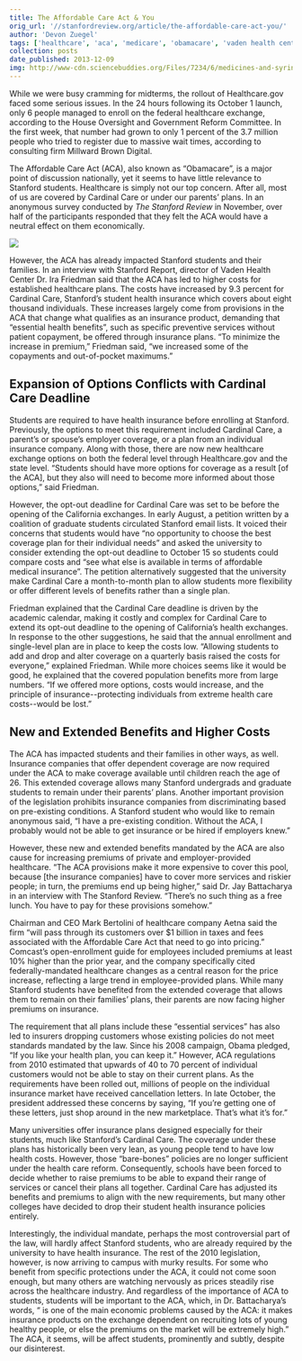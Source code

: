 ```yaml
---
title: The Affordable Care Act & You
orig_url: '//stanfordreview.org/article/the-affordable-care-act-you/'
author: 'Devon Zuegel'
tags: ['healthcare', 'aca', 'medicare', 'obamacare', 'vaden health center']
collection: posts
date_published: 2013-12-09
img: http://www-cdn.sciencebuddies.org/Files/7234/6/medicines-and-syringe.jpg
---
```


While we were busy cramming for midterms, the rollout of Healthcare.gov faced some serious issues. In the 24 hours following its October 1 launch, only 6 people managed to enroll on the federal healthcare exchange, according to the House Oversight and Government Reform Committee. In the first week, that number had grown to only 1 percent of the 3.7 million people who tried to register due to massive wait times, according to consulting firm Millward Brown Digital.

The Affordable Care Act (ACA), also known as “Obamacare”, is a major point of discussion nationally, yet it seems to have little relevance to Stanford students. Healthcare is simply not our top concern. After all, most of us are covered by Cardinal Care or under our parents’ plans. In an anonymous survey conducted by *The Stanford Review* in November, over half of the participants responded that they felt the ACA would have a neutral effect on them economically.

![](//stanfordreview.org/wp-content/uploads/obamacare_survey_pie_chart.png)

However, the ACA has already impacted Stanford students and their families. In an interview with Stanford Report, director of Vaden Health Center Dr. Ira Friedman said that the ACA has led to higher costs for established healthcare plans. The costs have increased by 9.3 percent for Cardinal Care, Stanford’s student health insurance which covers about eight thousand individuals. These increases largely come from provisions in the ACA that change what qualifies as an insurance product, demanding that “essential health benefits”, such as specific preventive services without patient copayment, be offered through insurance plans. “To minimize the increase in premium,” Friedman said, “we increased some of the copayments and out-of-pocket maximums.”

## Expansion of Options Conflicts with Cardinal Care Deadline

Students are required to have health insurance before enrolling at Stanford. Previously, the options to meet this requirement included Cardinal Care, a parent’s or spouse’s employer coverage, or a plan from an individual insurance company. Along with those, there are now new healthcare exchange options on both the federal level through Healthcare.gov and the state level. “Students should have more options for coverage as a result [of the ACA], but they also will need to become more informed about those options,” said Friedman.

However, the opt-out deadline for Cardinal Care was set to be before the opening of the California exchanges. In early August, a petition written by a coalition of graduate students circulated Stanford email lists. It voiced their concerns that students would have “no opportunity to choose the best coverage plan for their individual needs” and asked the university to consider extending the opt-out deadline to October 15 so students could compare costs and “see what else is available in terms of affordable medical insurance”. The petition alternatively suggested that the university make Cardinal Care a month-to-month plan to allow students more flexibility or offer different levels of benefits rather than a single plan.

Friedman explained that the Cardinal Care deadline is driven by the academic calendar, making it costly and complex for Cardinal Care to extend its opt-out deadline to the opening of California’s health exchanges. In response to the other suggestions, he said that the annual enrollment and single-level plan are in place to keep the costs low. “Allowing students to add and drop and alter coverage on a quarterly basis raised the costs for everyone,” explained Friedman. While more choices seems like it would be good, he explained that the covered population benefits more from large numbers. “If we offered more options, costs would increase, and the principle of insurance--protecting individuals from extreme health care costs--would be lost.”

## New and Extended Benefits and Higher Costs

The ACA has impacted students and their families in other ways, as well. Insurance companies that offer dependent coverage are now required under the ACA to make coverage available until children reach the age of 26. This extended coverage allows many Stanford undergrads and graduate students to remain under their parents’ plans. Another important provision of the legislation prohibits insurance companies from discriminating based on pre-existing conditions. A Stanford student who would like to remain anonymous said, “I have a pre-existing condition. Without the ACA, I probably would not be able to get insurance or be hired if employers knew.”

However, these new and extended benefits mandated by the ACA are also cause for increasing premiums of private and employer-provided healthcare. “The ACA provisions make it more expensive to cover this pool, because [the insurance companies] have to cover more services and riskier people; in turn, the premiums end up being higher,” said Dr. Jay Battacharya in an interview with The Stanford Review. “There’s no such thing as a free lunch. You have to pay for these provisions somehow.”

Chairman and CEO Mark Bertolini of healthcare company Aetna said the firm “will pass through its customers over $1 billion in taxes and fees associated with the Affordable Care Act that need to go into pricing.” Comcast’s open-enrollment guide for employees included premiums at least 10% higher than the prior year, and the company specifically cited federally-mandated healthcare changes as a central reason for the price increase, reflecting a large trend in employee-provided plans. While many Stanford students have benefited from the extended coverage that allows them to remain on their families’ plans, their parents are now facing higher premiums on insurance.

The requirement that all plans include these “essential services” has also led to insurers dropping customers whose existing policies do not meet standards mandated by the law. Since his 2008 campaign, Obama pledged, “If you like your health plan, you can keep it.” However, ACA regulations from 2010 estimated that upwards of 40 to 70 percent of individual customers would not be able to stay on their current plans. As the requirements have been rolled out, millions of people on the individual insurance market have received cancellation letters. In late October, the president addressed these concerns by saying, “If you’re getting one of these letters, just shop around in the new marketplace. That’s what it’s for.”

Many universities offer insurance plans designed especially for their students, much like Stanford’s Cardinal Care. The coverage under these plans has historically been very lean, as young people tend to have low health costs. However, those “bare-bones” policies are no longer sufficient under the health care reform. Consequently, schools have been forced to decide whether to raise premiums to be able to expand their range of services or cancel their plans all together. Cardinal Care has adjusted its benefits and premiums to align with the new requirements, but many other colleges have decided to drop their student health insurance policies entirely.

Interestingly, the individual mandate, perhaps the most controversial part of the law, will hardly affect Stanford students, who are already required by the university to have health insurance. The rest of the 2010 legislation, however, is now arriving to campus with murky results. For some who benefit from specific protections under the ACA, it could not come soon enough, but many others are watching nervously as prices steadily rise across the healthcare industry. And regardless of the importance of ACA to students, students will be important to the ACA, which, in Dr. Battacharya’s words, “ is one of the main economic problems caused by the ACA: it makes insurance products on the exchange dependent on recruiting lots of young healthy people, or else the premiums on the market will be extremely high.” The ACA, it seems, will be affect students, prominently and subtly, despite our disinterest.
